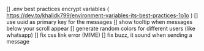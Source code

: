 [] .env best practices encrypt variables ( https://dev.to/khalidk799/environment-variables-its-best-practices-1o1o )
[] use uuid as primary key for the messages
[] show tooltip when messages below your scroll appear
[] generate random colors for different users (like whatsapp)
[] fix css link error (MIME)
[] fix buzz, it sound when sending a message
